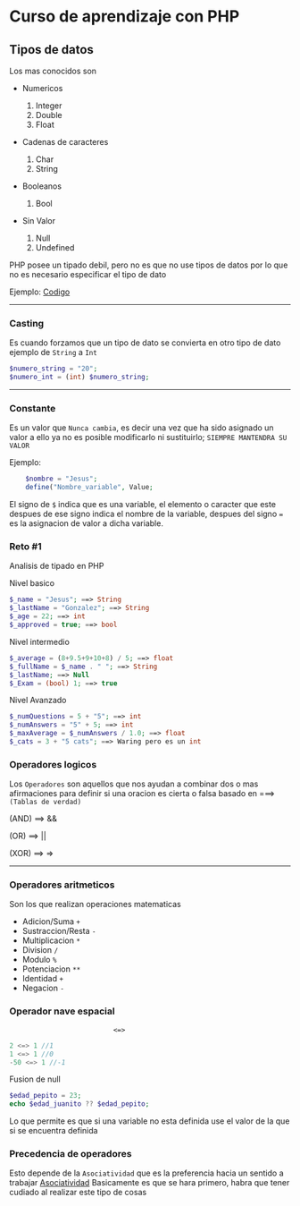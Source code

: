 # Curso de aprendizaje con PHP

## Tipos de datos
Los mas conocidos son
<ul>
    <li>Numericos</li>
    <ol>
        <li>Integer</li>
        <li>Double</li>
        <li>Float</li>
    </ol>
</ul>
<ul>
    <li>Cadenas de caracteres</li>
    <ol>
        <li>Char</li>
        <li>String</li>
    </ol>
</ul>
<ul>
    <li>Booleanos</li>
    <ol>
        <li>Bool</li>
    </ol>
</ul>
<ul>
    <li>Sin Valor</li>
    <ol>
        <li>Null</li>
        <li>Undefined</li>
    </ol>
</ul>

PHP posee un tipado debil, pero no es que no use tipos de datos por lo que no es necesario especificar el tipo de dato

Ejemplo:
[Codigo](/tipos_php.php)

---
### Casting
Es cuando forzamos que un tipo de dato se convierta en otro tipo de dato ejemplo de `String` a `Int`

```php
$numero_string = "20";
$numero_int = (int) $numero_string;
```
---
### Constante

Es un valor que `Nunca cambia`, es decir una vez que ha sido asignado un valor a ello ya no es posible modificarlo ni sustituirlo; `SIEMPRE MANTENDRA SU VALOR`

Ejemplo:

```php
    $nombre = "Jesus";
    define("Nombre_variable", Value;
```
El signo de `$` indica que es una variable, el elemento o caracter que este despues de ese signo indica el nombre de la variable, despues del signo `=` es la asignacion de valor a dicha variable.

### Reto #1
Analisis de tipado en PHP

Nivel basico
```php
$_name = "Jesus"; ==> String
$_lastName = "Gonzalez"; ==> String
$_age = 22; ==> int
$_approved = true; ==> bool

```
Nivel intermedio
```php
$_average = (8+9.5+9+10+8) / 5; ==> float
$_fullName = $_name . " "; ==> String
$_lastName; ==> Null
$_Exam = (bool) 1; ==> true
```
Nivel Avanzado
```php
$_numQuestions = 5 + "5"; ==> int
$_numAnswers = "5" + 5; ==> int
$_maxAverage = $_numAnswers / 1.0; ==> float
$_cats = 3 + "5 cats"; ==> Waring pero es un int
```
### Operadores logicos
Los `Operadores` son aquellos que nos ayudan a combinar dos o mas afirmaciones para definir si una oracion es cierta o falsa basado en ===> `(Tablas de verdad)`

(AND) ==> &&

(OR) ==> ||

(XOR) ==> =>

---
### Operadores aritmeticos

Son los que realizan operaciones matematicas

- Adicion/Suma `+`
- Sustraccion/Resta `-`
- Multiplicacion `*`
- Division `/`
- Modulo `%`
- Potenciacion `**`
- Identidad `+`
- Negacion `-`

### Operador nave espacial

                              <=>
```php
2 <=> 1 //1
1 <=> 1 //0
-50 <=> 1 //-1
```
Fusion de null
```php
$edad_pepito = 23;
echo $edad_juanito ?? $edad_pepito;
```
Lo que permite es que si una variable no esta definida use el valor de la que si se encuentra definida

### Precedencia de operadores
Esto depende de la `Asociatividad` que es la preferencia hacia un sentido a trabajar
[Asociatividad](https://www.php.net/manual/es/language.operators.precedence.php)
Basicamente es que se hara primero, habra que tener cudiado al realizar este tipo de cosas